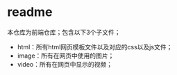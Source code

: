 # readme

本仓库为前端仓库；包含以下3个子文件；

+ html：所有html网页模板文件以及对应的css以及js文件；
+ image：所有在网页中使用的图片；
+ video：所有在网页中显示的视频；


